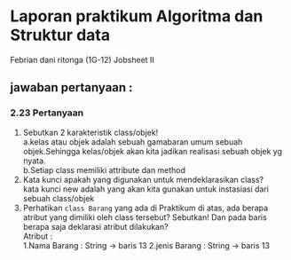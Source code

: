 # Laporan praktikum Algoritma dan Struktur data
Febrian dani ritonga (1G-12)
Jobsheet II
## jawaban pertanyaan :
### 2.23 Pertanyaan 
1. Sebutkan 2 karakteristik class/objek!</br>
a.kelas atau objek adalah sebuah gamabaran umum sebuah objek.Sehingga kelas/objek akan kita jadikan realisasi sebuah objek yg nyata.</br>
b.Setiap class memiliki attribute dan method</br>
2. Kata kunci apakah yang digunakan untuk mendeklarasikan class?</br>
kata kunci new adalah yang akan kita gunakan untuk instasiasi dari sebuah class/objek</br>
3. Perhatikan ```class Barang``` yang ada di Praktikum di atas, ada berapa atribut yang dimiliki oleh class
tersebut? Sebutkan! Dan pada baris berapa saja deklarasi atribut dilakukan?</br>
Atribut : </br>
 1.Nama Barang : String -> baris 13
 2.jenis Barang : String -> baris 13
 


